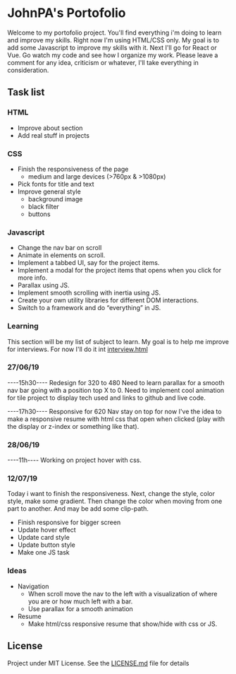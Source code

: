 # JohnPA's Portofolio
Welcome to my portofolio project. You'll find everything i'm doing to learn and improve my skills. Right now I'm using HTML/CSS only. My goal is to add some Javascript to improve my skills with it. Next I'll go for React or Vue.
Go watch my code and see how I organize my work.
Please leave a comment for any idea, criticism or whatever, I'll take everything in consideration.

## Task list    

### HTML
*   Improve about section
*   Add real stuff in projects
### CSS
*   Finish the responsiveness of the page
    * medium and large devices (>760px & >1080px)
*   Pick fonts for title and text
*   Improve general style
    * background image
    * black filter
    * buttons
### Javascript
* Change the nav bar on scroll
* Animate in elements on scroll.
* Implement a tabbed UI, say for the project items.
* Implement a modal for the project items that opens when you click for more info.
* Parallax using JS.
* Implement smooth scrolling with inertia using JS.
* Create your own utility libraries for different DOM interactions.
* Switch to a framework and do “everything” in JS.

### Learning
This section will be my list of subject to learn. My goal is to help me improve for interviews.
For now I'll do it int [interview.html](interview.html)


### 27/06/19
----15h30----
Redesign for 320 to 480
Need to learn parallax for a smooth nav bar going with a position top X to 0.
Need to implement cool animation for tile project to display tech used and links to github and live code.

----17h30----
Responsive for 620
Nav stay on top for now
I've the idea to make a responsive resume with html css that open when clicked (play with the display or z-index or something like that).

### 28/06/19
----11h----
Working on project hover with css.

### 12/07/19
Today i want to finish the responsiveness.
Next, change the style, color style, make some gradient.
Then change the color when moving from one part to another.
And may be add some clip-path.

-   Finish responsive for bigger screen
-   Update hover effect
-   Update card style
-   Update button style
-   Make one JS task


### Ideas
*   Navigation
    *   When scroll move the nav to the left with a visualization of where you are or how much left with a bar.
    *   Use parallax for a smooth animation
*   Resume
    *   Make html/css responsive resume that show/hide with css or JS.


## License

Project under MIT License. See the [LICENSE.md](LICENSE.md) file for details



